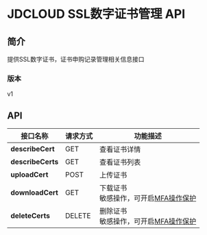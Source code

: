 # JDCLOUD SSL数字证书管理 API


## 简介
提供SSL数字证书，证书申购记录管理相关信息接口


### 版本
v1


## API
|接口名称|请求方式|功能描述|
|---|---|---|
|**describeCert**|GET|查看证书详情|
|**describeCerts**|GET|查看证书列表|
|**uploadCert**|POST|上传证书|
|**downloadCert**|GET|下载证书<br>敏感操作，可开启<a href="https://docs.jdcloud.com/IAM/Operation-Protection">MFA操作保护</a>|
|**deleteCerts**|DELETE|删除证书<br>敏感操作，可开启<a href="https://docs.jdcloud.com/IAM/Operation-Protection">MFA操作保护</a>|
